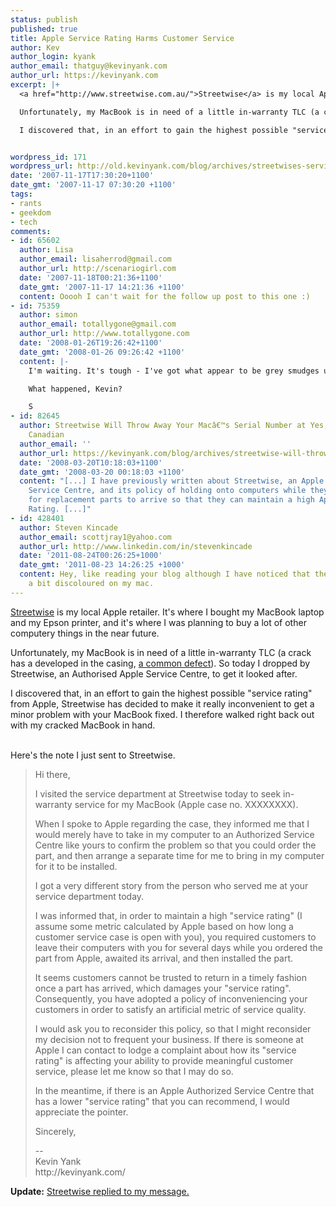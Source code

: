 ```yaml
---
status: publish
published: true
title: Apple Service Rating Harms Customer Service
author: Kev
author_login: kyank
author_email: thatguy@kevinyank.com
author_url: https://kevinyank.com
excerpt: |+
  <a href="http://www.streetwise.com.au/">Streetwise</a> is my local Apple retailer. It's where I bought my MacBook laptop and my Epson printer, and it's where I was planning to buy a lot of other computery things in the near future.

  Unfortunately, my MacBook is in need of a little in-warranty TLC (a crack has a developed in the casing, <a title="other reports of this defect" href="http://www.appledefects.com/index.php?s=macbook+crack">a common defect</a>). So today I dropped by Streetwise, an Authorised Apple Service Centre, to get it looked after.

  I discovered that, in an effort to gain the highest possible "service rating" from Apple, Streetwise has decided to make it really inconvenient to get a minor problem with your MacBook fixed. I therefore walked right back out with my cracked MacBook in hand.


wordpress_id: 171
wordpress_url: http://old.kevinyank.com/blog/archives/streetwises-service-rating-harms-customer-service
date: '2007-11-17T17:30:20+1100'
date_gmt: '2007-11-17 07:30:20 +1100'
tags:
- rants
- geekdom
- tech
comments:
- id: 65602
  author: Lisa
  author_email: lisaherrod@gmail.com
  author_url: http://scenariogirl.com
  date: '2007-11-18T00:21:36+1100'
  date_gmt: '2007-11-17 14:21:36 +1100'
  content: Ooooh I can't wait for the follow up post to this one :)
- id: 75359
  author: simon
  author_email: totallygone@gmail.com
  author_url: http://www.totallygone.com
  date: '2008-01-26T19:26:42+1100'
  date_gmt: '2008-01-26 09:26:42 +1100'
  content: |-
    I'm waiting. It's tough - I've got what appear to be grey smudges under the surface of my MBP's LCD and I'm reluctant to take it in for service because, like most Mac users, I don't want to be without my computer for days/weeks.

    What happened, Kevin?

    S
- id: 82645
  author: Streetwise Will Throw Away Your Macâ€™s Serial Number at Yes, I&#8217;m
    Canadian
  author_email: ''
  author_url: https://kevinyank.com/blog/archives/streetwise-will-throw-away-your-mace28099s-serial-number
  date: '2008-03-20T10:18:03+1100'
  date_gmt: '2008-03-20 00:18:03 +1100'
  content: "[...] I have previously written about Streetwise, an Apple Authorised
    Service Centre, and its policy of holding onto computers while they wait days
    for replacement parts to arrive so that they can maintain a high Apple Service
    Rating. [...]"
- id: 428401
  author: Steven Kincade
  author_email: scottjray1@yahoo.com
  author_url: http://www.linkedin.com/in/stevenkincade
  date: '2011-08-24T00:26:25+1000'
  date_gmt: '2011-08-23 14:26:25 +1000'
  content: Hey, like reading your blog although I have noticed that the images look
    a bit discoloured on my mac.
---
```

<p><a href="http://www.streetwise.com.au/">Streetwise</a> is my local Apple retailer. It's where I bought my MacBook laptop and my Epson printer, and it's where I was planning to buy a lot of other computery things in the near future.</p>
<p>Unfortunately, my MacBook is in need of a little in-warranty TLC (a crack has a developed in the casing, <a title="other reports of this defect" href="http://www.appledefects.com/index.php?s=macbook+crack">a common defect</a>). So today I dropped by Streetwise, an Authorised Apple Service Centre, to get it looked after.</p>
<p>I discovered that, in an effort to gain the highest possible "service rating" from Apple, Streetwise has decided to make it really inconvenient to get a minor problem with your MacBook fixed. I therefore walked right back out with my cracked MacBook in hand.</p>
<p><a id="more"></a><a id="more-171"></a><br />
Here's the note I just sent to Streetwise.</p>
<blockquote><p>Hi there,</p>
<p>I visited the service department at Streetwise today to seek in-warranty service for my MacBook (Apple case no. XXXXXXXX).</p>
<p>When I spoke to Apple regarding the case, they informed me that I would merely have to take in my computer to an Authorized Service Centre like yours to confirm the problem so that you could order the part, and then arrange a separate time for me to bring in my computer for it to be installed.</p>
<p>I got a very different story from the person who served me at your service department today.</p>
<p>I was informed that, in order to maintain a high "service rating" (I assume some metric calculated by Apple based on how long a customer service case is open with you), you required customers to leave their computers with you for several days while you ordered the part from Apple, awaited its arrival, and then installed the part.</p>
<p>It seems customers cannot be trusted to return in a timely fashion once a part has arrived, which damages your "service rating". Consequently, you have adopted a policy of inconveniencing your customers in order to satisfy an artificial metric of service quality.</p>
<p>I would ask you to reconsider this policy, so that I might reconsider my decision not to frequent your business. If there is someone at Apple I can contact to lodge a complaint about how its "service rating" is affecting your ability to provide meaningful customer service, please let me know so that I may do so.</p>
<p>In the meantime, if there is an Apple Authorized Service Centre that has a lower "service rating" that you can recommend, I would appreciate the pointer.</p>
<p>Sincerely,</p>
<p>--<br />
Kevin Yank<br />
http://kevinyank.com/</p></blockquote>
<p><strong>Update:</strong> <a href="https://kevinyank.com/posts/apple-service-rating-update">Streetwise replied to my message.</a></p>
